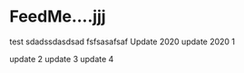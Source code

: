 # FeedMe....jjj

test
sdadssdasdsad
fsfsasafsaf
Update 2020
update 2020 1

update 2
update 3
update 4
